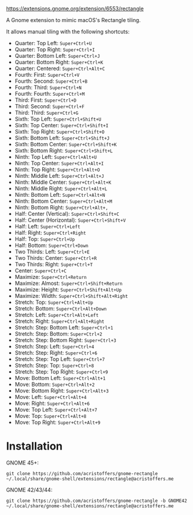 https://extensions.gnome.org/extension/6553/rectangle

A Gnome extension to mimic macOS's Rectangle tiling.

It allows manual tiling with the following shortcuts:

- Quarter: Top Left: `Super+Ctrl+U`
- Quarter: Top Right: `Super+Ctrl+I`
- Quarter: Bottom Left: `Super+Ctrl+J`
- Quarter: Bottom Right: `Super+Ctrl+K`
- Quarter: Centered: `Super+Ctrl+Alt+C`
- Fourth: First: `Super+Ctrl+V`
- Fourth: Second: `Super+Ctrl+B`
- Fourth: Third: `Super+Ctrl+N`
- Fourth: Fourth: `Super+Ctrl+M`
- Third: First: `Super+Ctrl+D`
- Third: Second: `Super+Ctrl+F`
- Third: Third: `Super+Ctrl+G`
- Sixth: Top Left: `Super+Ctrl+Shift+U`
- Sixth: Top Center: `Super+Ctrl+Shift+I`
- Sixth: Top Right: `Super+Ctrl+Shift+O`
- Sixth: Bottom Left: `Super+Ctrl+Shift+J`
- Sixth: Bottom Center: `Super+Ctrl+Shift+K`
- Sixth: Bottom Right: `Super+Ctrl+Shift+L`
- Ninth: Top Left: `Super+Ctrl+Alt+U`
- Ninth: Top Center: `Super+Ctrl+Alt+I`
- Ninth: Top Right: `Super+Ctrl+Alt+O`
- Ninth: Middle Left: `Super+Ctrl+Alt+J`
- Ninth: Middle Center: `Super+Ctrl+Alt+K`
- Ninth: Middle Right: `Super+Ctrl+Alt+L`
- Ninth: Bottom Left: `Super+Ctrl+Alt+N`
- Ninth: Bottom Center: `Super+Ctrl+Alt+M`
- Ninth: Bottom Right: `Super+Ctrl+Alt+,`
- Half: Center (Vertical): `Super+Ctrl+Shift+C`
- Half: Center (Horizontal): `Super+Ctrl+Shift+V`
- Half: Left: `Super+Ctrl+Left`
- Half: Right: `Super+Ctrl+Right`
- Half: Top: `Super+Ctrl+Up`
- Half: Bottom: `Super+Ctrl+Down`
- Two Thirds: Left: `Super+Ctrl+E`
- Two Thirds: Center: `Super+Ctrl+R`
- Two Thirds: Right: `Super+Ctrl+T`
- Center: `Super+Ctrl+C`
- Maximize: `Super+Ctrl+Return`
- Maximize: Almost: `Super+Ctrl+Shift+Return`
- Maximize: Height: `Super+Ctrl+Shift+Alt+Up`
- Maximize: Width: `Super+Ctrl+Shift+Alt+Right`
- Stretch: Top: `Super+Ctrl+Alt+Up`
- Stretch: Bottom: `Super+Ctrl+Alt+Down`
- Stretch: Left: `Super+Ctrl+Alt+Left`
- Stretch: Right: `Super+Ctrl+Alt+Right`
- Stretch: Step: Bottom Left: `Super+Ctrl+1`
- Stretch: Step: Bottom: `Super+Ctrl+2`
- Stretch: Step: Bottom Right: `Super+Ctrl+3`
- Stretch: Step: Left: `Super+Ctrl+4`
- Stretch: Step: Right: `Super+Ctrl+6`
- Stretch: Step: Top Left: `Super+Ctrl+7`
- Stretch: Step: Top: `Super+Ctrl+8`
- Stretch: Step: Top Right: `Super+Ctrl+9`
- Move: Bottom Left: `Super+Ctrl+Alt+1`
- Move: Bottom: `Super+Ctrl+Alt+2`
- Move: Bottom Right: `Super+Ctrl+Alt+3`
- Move: Left: `Super+Ctrl+Alt+4`
- Move: Right: `Super+Ctrl+Alt+6`
- Move: Top Left: `Super+Ctrl+Alt+7`
- Move: Top: `Super+Ctrl+Alt+8`
- Move: Top Right: `Super+Ctrl+Alt+9`

# Installation 

GNOME 45+:

`git clone https://github.com/acristoffers/gnome-rectangle ~/.local/share/gnome-shell/extensions/rectangle@acristoffers.me`

GNOME 42/43/44:

`git clone https://github.com/acristoffers/gnome-rectangle -b GNOME42 ~/.local/share/gnome-shell/extensions/rectangle@acristoffers.me`
